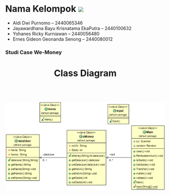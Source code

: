 # Nama Kelompok <img src="https://github.com/JayaByu/Kawah-Ijen/blob/main/GithubRasset/kel.gif" width="6%">

- Aldi Dwi Purnomo – 2440065346
- Jayawardhana Bayu Krisnatama EkaPutra – 2440100632
- Yohanes Ricky Kurniawan – 2440056480
- Ernes Gideon Geonanda Senong – 2440080012

### Studi Case We-Money



<div align="center" >
 <h1>Class Diagram<h1><br>
<img src="https://raw.githubusercontent.com/JayaByu/OOP-ProjectUTS/main/ClassDiagram.png">
</div>
